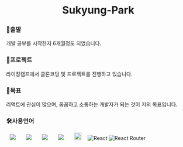 
<h1 align="center"> Sukyung-Park</h1>

<h3>🚚출발</h3>
개발 공부를 시작한지 6개월정도 되었습니다.

<h3>🚀프로젝트</h3>
라이징캠프에서 클론코딩 및 프로젝트를 진행하고 있습니다.

<h3>🤗목표</h3>
리액트에 관심이 많으며, 꼼꼼하고 소통하는 개발자가 되는 것이 저의 목표입니다.

<h3>🛠사용언어</h3>
<div>

<img src="https://img.shields.io/badge/Java-007396?style=flat&logo=Java&logoColor=white" style="height : auto; margin-left : 10px; margin-right : 10px;"/></a>&nbsp;
<img src="https://img.shields.io/badge/HTML5-E34F26?style=flat&logo=HTML5&logoColor=white" style="height : auto; margin-left : 10px; margin-right : 10px;"/></a>&nbsp;
<img src="https://img.shields.io/badge/CSS3-1572B6?style=flat&logo=CSS3&logoColor=white" style="height : auto; margin-left : 10px; margin-right : 10px;"/></a>&nbsp;
<img src="https://img.shields.io/badge/JavaScript-F7DF1E?style=flat&logo=JavaScript&logoColor=white" style="height : auto; margin-left : 10px; margin-right : 10px;"/></a>&nbsp;
<img src="https://img.shields.io/badge/react-61DAFB?style=for-the-badge&logo=react&logoColor=black" style="height : 20px; margin-left : 10px; margin-right : 10px;"/></a>&nbsp;
![React](https://img.shields.io/badge/react-%2320232a.svg?style=flat&logo=react&logoColor=%2361DAFB) 
![React Router](https://img.shields.io/badge/React_Router-CA4245?style=flat&logo=react-router&logoColor=white) 
</div>
